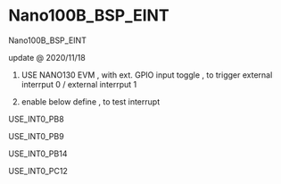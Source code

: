 # Nano100B_BSP_EINT
 Nano100B_BSP_EINT

update @ 2020/11/18

1. USE NANO130 EVM , with ext. GPIO input toggle , to trigger external interrput 0 / external interrput 1 

2. enable below define , to test interrupt

USE_INT0_PB8

USE_INT0_PB9

USE_INT0_PB14

USE_INT0_PC12

